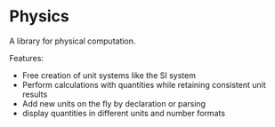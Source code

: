 Physics
=======

A library for physical computation.

Features:
- Free creation of unit systems like the SI system
- Perform calculations with quantities while retaining consistent unit results
- Add new units on the fly by declaration or parsing
- display quantities in different units and number formats
